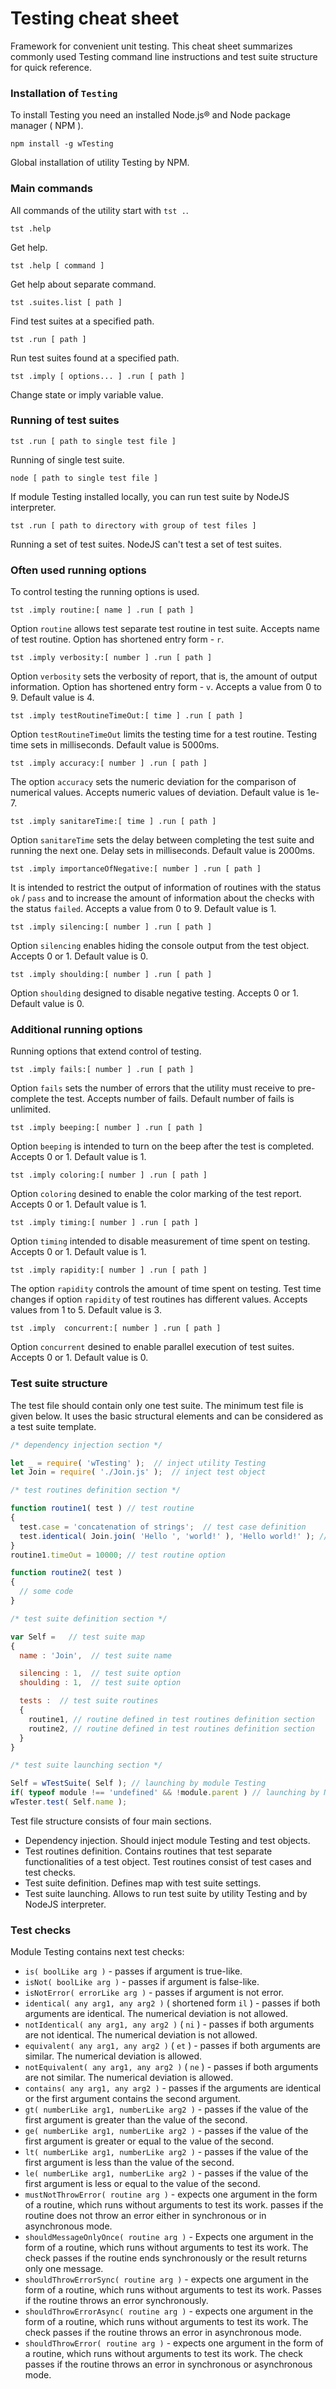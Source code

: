 # Testing cheat sheet

Framework for convenient unit testing. This cheat sheet summarizes commonly used Testing command line instructions and test suite structure for quick reference.

### Installation of `Testing`

To install Testing you need an installed Node.js® and Node package manager ( NPM ).

```
npm install -g wTesting
```

Global installation of utility Testing by NPM.

### Main commands

All commands of the utility start with `tst .`.

```
tst .help
```

Get help.

```
tst .help [ command ]
```

Get help about separate command.

```
tst .suites.list [ path ]
```

Find test suites at a specified path.

```
tst .run [ path ]
```

Run test suites found at a specified path.

```
tst .imply [ options... ] .run [ path ]
```

Change state or imply variable value.

### Running of test suites

```
tst .run [ path to single test file ]
```

Running of single test suite.

```
node [ path to single test file ]
```

If module Testing installed locally, you can run test suite by NodeJS interpreter.

```
tst .run [ path to directory with group of test files ]
```

Running a set of test suites. NodeJS can't test a set of test suites.

### Often used running options

To control testing the running options is used.

```
tst .imply routine:[ name ] .run [ path ]
```

Option `routine` allows test separate test routine in test suite. Accepts name of test routine. Option has shortened entry form - `r`.

```
tst .imply verbosity:[ number ] .run [ path ]
```

Option `verbosity` sets the verbosity of report, that is, the amount of output information. Option has shortened entry form - `v`. Accepts a value from 0 to 9. Default value is 4.

```
tst .imply testRoutineTimeOut:[ time ] .run [ path ]
```

Option `testRoutineTimeOut` limits the testing time for a test routine. Testing time sets in milliseconds. Default value is 5000ms.

```
tst .imply accuracy:[ number ] .run [ path ]
```

The option `accuracy` sets the numeric deviation for the comparison of numerical values. Accepts numeric values of deviation. Default value is 1e-7.

```
tst .imply sanitareTime:[ time ] .run [ path ]
```

Option `sanitareTime` sets the delay between completing the test suite and running the next one. Delay sets in milliseconds. Default value is 2000ms.

```
tst .imply importanceOfNegative:[ number ] .run [ path ]
```

It is intended to restrict the output of information of routines with the status `ok` / `pass` and to increase the amount of information about the checks with the status `failed`. Accepts a value from 0 to 9. Default value is 1.

```
tst .imply silencing:[ number ] .run [ path ]
```

Option `silencing` enables hiding the console output from the test object. Accepts 0 or 1. Default value is 0.

```
tst .imply shoulding:[ number ] .run [ path ]
```

Option `shoulding` designed to disable negative testing. Accepts 0 or 1. Default value is 0.

### Additional running options

Running options that extend control of testing.

```
tst .imply fails:[ number ] .run [ path ]
```

Option `fails` sets the number of errors that the utility must receive to pre-complete the test. Accepts number of fails. Default number of fails is unlimited.

```
tst .imply beeping:[ number ] .run [ path ]
```

Option `beeping` is intended to turn on the beep after the test is completed. Accepts 0 or 1. Default value is 1.

```
tst .imply coloring:[ number ] .run [ path ]
```

Option `coloring` desined to enable the color marking of the test report. Accepts 0 or 1. Default value is 1.

```
tst .imply timing:[ number ] .run [ path ]
```

Option `timing` intended to disable measurement of time spent on testing. Accepts 0 or 1. Default value is 1.

```
tst .imply rapidity:[ number ] .run [ path ]
```

The option `rapidity` controls the amount of time spent on testing. Test time changes if option `rapidity` of test routines has different values. Accepts values from 1 to 5. Default value is 3.

```
tst .imply  concurrent:[ number ] .run [ path ]
```

Option `concurrent` desined to enable parallel execution of test suites.
Accepts 0 or 1. Default value is 0.

### Test suite structure

The test file should contain only one test suite.
The minimum test file is given below. It uses the basic structural elements and can be considered as a test suite template.

```js
/* dependency injection section */

let _ = require( 'wTesting' );  // inject utility Testing
let Join = require( './Join.js' );  // inject test object

/* test routines definition section */

function routine1( test ) // test routine
{
  test.case = 'concatenation of strings';  // test case definition
  test.identical( Join.join( 'Hello ', 'world!' ), 'Hello world!' ); // test check
}
routine1.timeOut = 10000; // test routine option

function routine2( test )
{
  // some code
}

/* test suite definition section */

var Self =   // test suite map
{
  name : 'Join',  // test suite name

  silencing : 1,  // test suite option
  shoulding : 1,  // test suite option

  tests :  // test suite routines
  {
    routine1, // routine defined in test routines definition section
    routine2, // routine defined in test routines definition section
  }
}

/* test suite launching section */

Self = wTestSuite( Self ); // launching by module Testing
if( typeof module !== 'undefined' && !module.parent ) // launching by NodeJS interpreter
wTester.test( Self.name );
```

Test file structure consists of four main sections.

- Dependency injection. Should inject module Testing and test objects.
- Test routines definition. Contains routines that test separate functionalities of a test object. Test routines consist of test cases and test checks.
- Test suite definition. Defines map with test suite settings.
- Test suite launching. Allows to run test suite by utility Testing and by NodeJS interpreter.

### Test checks

Module Testing contains next test checks:

- `is( boolLike arg )` - passes if argument is true-like.
- `isNot( boolLike arg )` - passes  if argument is false-like.
- `isNotError( errorLike arg )` - passes if argument is not error.
- `identical( any arg1, any arg2 )` ( shortened form `il` ) - passes if both arguments are identical. The numerical deviation is not allowed.
- `notIdentical( any arg1, any arg2 )` ( `ni` ) - passes if both arguments are not identical. The numerical deviation is not allowed.
- `equivalent( any arg1, any arg2 )` ( `et` ) - passes if both arguments are similar. The numerical deviation is allowed.
- `notEquivalent( any arg1, any arg2 )` ( `ne` ) - passes if both arguments are not similar. The numerical deviation is allowed.
- `contains( any arg1, any arg2 )` - passes if the arguments are identical or the first argument contains the second argument.
- `gt( numberLike arg1, numberLike arg2 )` - passes if the value of the first argument is greater than the value of the second.
- `ge( numberLike arg1, numberLike arg2 )` - passes if the value of the first argument is greater or equal to the value of the second.
- `lt( numberLike arg1, numberLike arg2 )` - passes if the value of the first argument is less than the value of the second.
- `le( numberLike arg1, numberLike arg2 )` - passes if the value of the first argument is less or equal to the value of the second.
- `mustNotThrowError( routine arg )` - expects one argument in the form of a routine, which runs without arguments to test its work. passes if the routine does not throw an error either in synchronous or in asynchronous mode.
- `shouldMessageOnlyOnce( routine arg )` - Expects one argument in the form of a routine, which runs without arguments to test its work. The check passes if the routine ends synchronously or the result returns only one message.
- `shouldThrowErrorSync( routine arg )` - expects one argument in the form of a routine, which runs without arguments to test its work. Passes if the routine throws an error synchronously.
- `shouldThrowErrorAsync( routine arg )` - expects one argument in the form of a routine, which runs without arguments to test its work. The check passes if the routine throws an error in asynchronous mode.
- `shouldThrowError( routine arg )` - expects one argument in the form of a routine, which runs without arguments to test its work. The check passes if the routine throws an error in synchronous or asynchronous mode.

